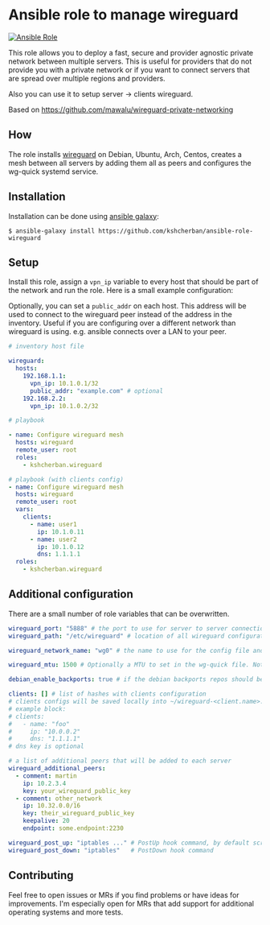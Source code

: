 # Ansible role to manage wireguard 

[![Ansible Role](https://img.shields.io/ansible/role/d/33136)](https://galaxy.ansible.com/mawalu/wireguard_private_networking)

This role allows you to deploy a fast, secure and provider agnostic private network between multiple servers. This is useful for providers that do not provide you with a private network or if you want to connect servers that are spread over multiple regions and providers.

Also you can use it to setup server -> clients wireguard.

Based on https://github.com/mawalu/wireguard-private-networking

## How

The role installs [wireguard](https://wireguard.com) on Debian, Ubuntu, Arch, Centos, creates a mesh between all servers by adding them all as peers and configures the wg-quick systemd service.

## Installation

Installation can be done using [ansible galaxy](https://galaxy.ansible.com/mawalu/wireguard_private_networking):

```
$ ansible-galaxy install https://github.com/kshcherban/ansible-role-wireguard
```

## Setup

Install this role, assign a `vpn_ip` variable to every host that should be part of the network and run the role. Here is a small example configuration:

Optionally, you can set a `public_addr` on each host. This address will be used to connect to the wireguard peer instead of the address in the inventory. Useful if you are configuring over a different network than wireguard is using. e.g. ansible connects over a LAN to your peer.

```yaml
# inventory host file

wireguard:
  hosts:
    192.168.1.1:
      vpn_ip: 10.1.0.1/32
      public_addr: "example.com" # optional
    192.168.2.2:
      vpn_ip: 10.1.0.2/32

```

```yaml
# playbook

- name: Configure wireguard mesh
  hosts: wireguard
  remote_user: root
  roles:
    - kshcherban.wireguard
```

```yaml
# playbook (with clients config)
- name: Configure wireguard mesh
  hosts: wireguard
  remote_user: root
  vars:
    clients:
      - name: user1
        ip: 10.1.0.11
      - name: user2
        ip: 10.1.0.12
        dns: 1.1.1.1
  roles:
    - kshcherban.wireguard
```

## Additional configuration

There are a small number of role variables that can be overwritten.

```yaml
wireguard_port: "5888" # the port to use for server to server connections
wireguard_path: "/etc/wireguard" # location of all wireguard configurations

wireguard_network_name: "wg0" # the name to use for the config file and wg-quick

wireguard_mtu: 1500 # Optionally a MTU to set in the wg-quick file. Not set by default. Can also be set per host

debian_enable_backports: true # if the debian backports repos should be added on debian machines

clients: [] # list of hashes with clients configuration
# clients configs will be saved locally into ~/wireguard-<client.name>.conf
# example block:
# clients:
#   - name: "foo"
#     ip: "10.0.0.2"
#     dns: "1.1.1.1"
# dns key is optional

# a list of additional peers that will be added to each server
wireguard_additional_peers:
  - comment: martin
    ip: 10.2.3.4
    key: your_wireguard_public_key
  - comment: other_network
    ip: 10.32.0.0/16
    key: their_wireguard_public_key
    keepalive: 20 
    endpoint: some.endpoint:2230 

wireguard_post_up: "iptables ..." # PostUp hook command, by default script from templates are used
wireguard_post_down: "iptables"   # PostDown hook command
```

## Contributing

Feel free to open issues or MRs if you find problems or have ideas for improvements. I'm especially open for MRs that add support for additional operating systems and more tests.

